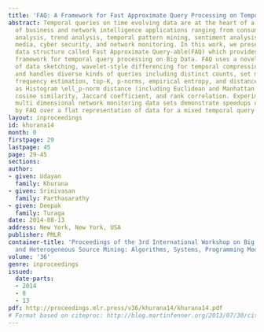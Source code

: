 ```yaml
---
title: 'FAQ: A Framework for Fast Approximate Query Processing on Temporal Data'
abstract: Temporal queries on time evolving data are at the heart of a broad range
  of business and network intelligence applications ranging from consumer behavior
  analysis, trend analysis, temporal pattern mining, sentiment analysis on social
  media, cyber security, and network monitoring. In this work, we present an innovative
  data structure called Fast Approximate Query-able(FAQ) which provides a unified
  framework for temporal query processing on Big Data. FAQ uses a novel composition
  of data sketching, wavelet-style differencing for temporal compression, and quantization,
  and handles diverse kinds of queries including distinct counts, set membership,
  frequency estimation, top-K, p-norms, empirical entropy, and distance queries such
  as Histogram \ell_p-norm distance (including Euclidean and Manhattan distance),
  cosine similarity, Jaccard coefficient, and rank correlation. Experiments on a real-life
  multi dimensional network monitoring data sets demonstrate speedups of 92x achieved
  by FAQ over a flat representation of data for a mixed temporal query workload.
layout: inproceedings
id: khurana14
month: 0
firstpage: 29
lastpage: 45
page: 29-45
sections: 
author:
- given: Udayan
  family: Khurana
- given: Srinivasan
  family: Parthasarathy
- given: Deepak
  family: Turaga
date: 2014-08-13
address: New York, New York, USA
publisher: PMLR
container-title: 'Proceedings of the 3rd International Workshop on Big Data, Streams
  and Heterogeneous Source Mining: Algorithms, Systems, Programming Models and Applications'
volume: '36'
genre: inproceedings
issued:
  date-parts:
  - 2014
  - 8
  - 13
pdf: http://proceedings.mlr.press/v36/khurana14/khurana14.pdf
# Format based on citeproc: http://blog.martinfenner.org/2013/07/30/citeproc-yaml-for-bibliographies/
---
```


